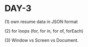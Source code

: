 # DAY-3


(1) own resume data in JSON format 

(2) for loops (for, for in, for of, forEach)

(3) Window vs Screen vs Document.
